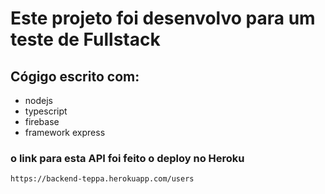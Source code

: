 # Este projeto foi desenvolvo para um teste de Fullstack

## Cógigo escrito com:
  - nodejs
  - typescript
  - firebase
  - framework express
  
  
  ### o link para esta API foi feito o deploy no Heroku
  
    https://backend-teppa.herokuapp.com/users
  
  
